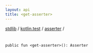 ```yaml
---
layout: api
title: <get-asserter>
---
```

[stdlib](../../index.html) / [kotlin.test](../index.html) / [asserter](../asserter/index.html) / [<get-asserter>](_get-asserter_.html)

# <get-asserter>

```
public fun <get-asserter>(): Asserter
```
